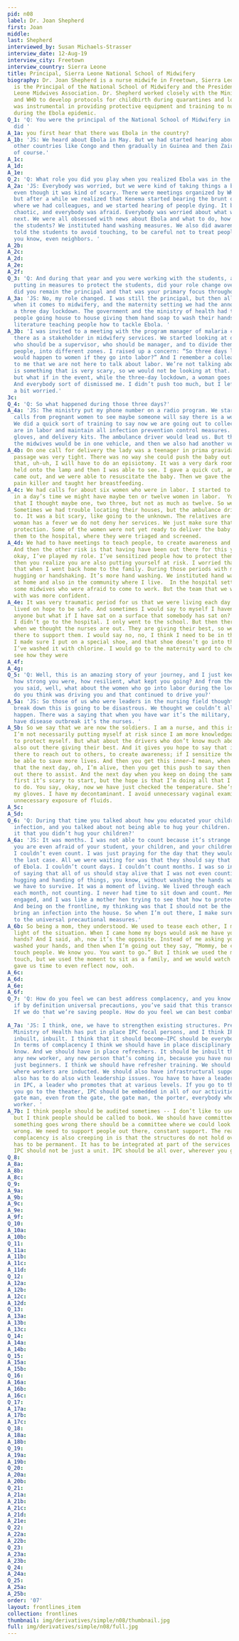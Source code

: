 ```yaml
---
pid: n08
label: Dr. Joan Shepherd
first: Joan
middle: 
last: Shepherd
interviewed_by: Susan Michaels-Strasser
interview_date: 12-Aug-19
interview_city: Freetown
interview_country: Sierra Leone
title: Principal, Sierra Leone National School of Midwifery
biography: Dr. Joan Shepherd is a nurse midwife in Freetown, Sierra Leone. Dr. Shepherd
  is the Principal of the National School of Midwifery and the President of the Sierra
  Leone Midwives Association. Dr. Shepherd worked closely with the Ministry of Health
  and WHO to develop protocols for childbirth during quarantines and lockdowns. She
  was instrumental in providing protective equipment and training to nurses and midwives
  during the Ebola epidemic.
Q_1: 'Q: You were the principal of the National School of Midwifery in 2014, when
  did '
A_1a: you first hear that there was Ebola in the country? 
A_1b: 'JS: We heard about Ebola in May. But we had started hearing about Ebola in
  other countries like Congo and then gradually in Guinea and then Zaire, and Liberia,
  of course.'
A_1c: 
A_1d: 
A_1e: 
Q_2: 'Q: What role you did you play when you realized Ebola was in the country?'
A_2a: 'JS: Everybody was worried, but we were kind of taking things a bit lightly
  even though it was kind of scary. There were meetings organized by WHO and the ministry,
  but after a while we realized that Kenema started bearing the brunt of the disease,
  where we had colleagues, and we started hearing of people dying. It became very
  chaotic, and everybody was afraid. Everybody was worried about what would happen
  next. We were all obsessed with news about Ebola and what to do, how do we protect
  the students? We instituted hand washing measures. We also did awareness and sensitization,
  told the students to avoid touching, to be careful not to treat people at home,
  you know, even neighbors. '
A_2b: 
A_2c: 
A_2d: 
A_2e: 
A_2f: 
Q_3: 'Q: And during that year and you were working with the students, and you started
  putting in measures to protect the students, did your role change over time, or
  did you remain the principal and that was your primary focus throughout 2014?'
A_3a: 'JS: No, my role changed. I was still the principal, but then all of a sudden
  when it comes to midwifery, and the maternity setting we had the announcement of
  a three day lockdown. The government and the ministry of health had teams of young
  people going house to house giving them hand soap to wash their hands, pamphlets,
  literature teaching people how to tackle Ebola. '
A_3b: 'I was invited to a meeting with the program manager of malaria control. I was
  there as a stakeholder in midwifery services. We started looking at different zones,
  who should be a supervisor, who should be manager, and to divide them, the different
  people, into different zones. I raised up a concern: “So three days lockdown. What
  would happen to women if they go into labor?” And I remember a colleague saying
  to me that we are not here to talk about labor. We’re not talking about women. Ebola
  is something that is very scary, so we would not be looking at that. And I said,
  but what if in the event, while the three-day lockdown, a woman goes into labor?
  And everybody sort of dismissed me. I didn’t push too much, but I left the meeting
  a bit worried.'
3c: 
Q_4: 'Q: So what happened during those three days?'
A_4a: 'JS: The ministry put my phone number on a radio program. We started receiving
  calls from pregnant women to see maybe someone will say there is a woman in labor.
  We did a quick sort of training to say now we are going out to collect women who
  are in labor and maintain all infection prevention control measures. We had a thermometer,
  gloves, and delivery kits. The ambulance driver would lead us. But then some of
  the midwives would be in one vehicle, and then we also had another vehicle. '
A_4b: On one call for delivery the lady was a teenager in prima gravida. Her vaginal
  passage was very tight. There was no way she could push the baby out. I realize
  that, uh-uh, I will have to do an episiotomy. It was a very dark room. The nurses
  held onto the lamp and then I was able to see. I gave a quick cut, and the baby
  came out, and we were able to resuscitate the baby. Then we gave the woman antibiotic
  pain killer and taught her breastfeeding. 
A_4c: We had calls for about six women who were in labor. I started to realize that
  in a day’s time we might have maybe ten or twelve women in labor.  You know, I said
  that I thought maybe one, two three, but not as much as twelve. So we went around.
  Sometimes we had trouble locating their houses, but the ambulance driver was able
  to. It was a bit scary, like going to the unknown. The relatives are there. If a
  woman has a fever we do not deny her services. We just make sure that we take proper
  protection. Some of the women were not yet ready to deliver the baby. So we took
  them to the hospital, where they were triaged and screened. 
A_4d: We had to have meetings to teach people, to create awareness and sensitization.
  And then the other risk is that having have been out there for this you are thinking,
  okay, I’ve played my role. I’ve sensitized people how to protect themselves, but
  then you realize you are also putting yourself at risk. I worried that after all
  that when I went back home to the family. During those periods with my kids, no
  hugging or handshaking. It’s more hand washing. We instituted hand washing measures
  at home and also in the community where I live.  In the hospital setting we had
  some midwives who were afraid to come to work. But the team that we were working
  with was more confident.
A_4e: It was very traumatic period for us that we were living each day. Each day we
  lived on hope to be safe. And sometimes I would say to myself I haven’t touched
  anyone but what if I have sat on a surface that somebody has sat on? I said, no,
  I didn’t go to the hospital. I only went to the school. But then there are times
  when we thought the nurses are out. They are giving their best, so we need to be
  there to support them. I would say no, no, I think I need to be in the hospital.
  I made sure I put on a special shoe, and that shoe doesn’t go into the house unless
  I’ve washed it with chlorine. I would go to the maternity ward to check on the midwives,
  see how they were
A_4f: 
A_4g: 
Q_5: 'Q: Well, this is an amazing story of your journey, and I just keep thinking
  how strong you were, how resilient, what kept you going? And from the beginning
  you said, well, what about the women who go into labor during the lock down? What
  do you think was driving you and that continued to drive you?'
A_5a: 'JS: So those of us who were leaders in the nursing field thought that if we
  break down this is going to be disastrous. We thought we couldn’t allow this to
  happen. There was a saying that when you have war it’s the military, and when you
  have disease outbreak it’s the nurses. '
A_5b: So we say that we are now the soldiers. I am a nurse, and this is the only way.
  I’m not necessarily putting myself at risk since I am more knowledgeable about how
  to protect myself. But what about the drivers who don’t know much about IPC? They’re
  also out there giving their best. And it gives you hope to say that if I go out
  there to reach out to others, to create awareness; if I sensitize them, then I will
  be able to save more lives. And then you get this inner—I mean, when you realize
  that the next day, oh, I’m alive, then you get this push to say then I need to be
  out there to assist. And the next day when you keep on doing the same thing. At
  first it’s scary to start, but the hope is that I’m doing all that I’m supposed
  to do. You say, okay, now we have just checked the temperature. She’s fine. I have
  my gloves. I have my decontaminant. I avoid unnecessary vaginal examination. I avoid
  unnecessary exposure of fluids. 
A_5c: 
A_5d: 
Q_6: 'Q: During that time you talked about how you educated your children to prevent
  infection, and you talked about not being able to hug your children. How long was
  it that you didn’t hug your children?'
A_6a: 'JS: It was months. I was not able to count because it’s strange. It’s like
  you are even afraid of your student, your children, and your children are afraid.
  I couldn’t even count. I was just praying for the day that they would say this is
  the last case. All we were waiting for was that they should say that we are freed
  of Ebola. I couldn’t count days. I couldn’t count months. I was so involved in terms
  of saying that all of us should stay alive that I was not even counting. For me,
  hugging and handing of things, you know, without washing the hands was, it’s a moment
  we have to survive. It was a moment of living. We lived through each day, each week,
  each month, not counting. I never had time to sit down and count. Mentally I was
  engaged, and I was like a mother hen trying to see that how to protect the family.
  And being on the frontline, my thinking was that I should not be the one who should
  bring an infection into the house. So when I’m out there, I make sure that I adhere
  to the universal precautional measures.'
A_6b: So being a mom, they understood. We used to tease each other, I mean to make
  light of the situation. When I came home my boys would ask me have you washed your
  hands? And I said, ah, now it’s the opposite. Instead of me asking you whether you’ve
  washed your hands, and then when I’m going out they say, “Mommy, be careful. Don’t
  touch people. We know you. You want to go.” But I think we used the moment—we didn’t
  touch, but we used the moment to sit as a family, and we would watch the TV. It
  gave us time to even reflect now, ooh. 
A_6c: 
A_6d: 
A_6e: 
A_6f: 
Q_7: 'Q: How do you feel we can best address complacency, and you know what to do
  if by definition universal precautions, you’ve said that this transcends everything?
  If we do that we’re saving people. How do you feel we can best combat complacency?
           '
A_7a: 'JS: I think, one, we have to strengthen existing structures. Presently the
  Ministry of Health has put in place IPC focal persons, and I think IPC should be
  inbuilt, inbuilt. I think that it should become—IPC should be everybody’s responsibility.
  In terms of complacency I think we should have in place disciplinary measures, you
  know. And we should have in place refreshers. It should be inbuilt that anybody,
  any new worker, any new person that’s coming in, because you have nurses who are
  just beginners. I think we should have refresher training. We should have orientation
  where workers are inducted. We should also have infrastructural support. Compliance
  also has to do also with leadership issues. You have to have a leader who believes
  in IPC, a leader who promotes that at various levels. If you go to the laboratory,
  you go to the theater, IPC should be embedded in all of our activities, even the
  gate man, even from the gate, the gate man, the porter, everybody who’s a healthcare
  worker. '
A_7b: I think people should be audited sometimes -- I don’t like to use the word audited,
  but I think people should be called to book. We should have committees where if
  something goes wrong there should be a committee where we could look at what went
  wrong. We need to support people out there, constant support. The reason why the
  complacency is also creeping in is that the structures do not hold over time. It
  has to be permanent. It has to be integrated at part of the services that we offer.
  IPC should not be just a unit. IPC should be all over, wherever you go.
Q_8: 
A_8a: 
A_8b: 
A_8c: 
Q_9: 
A_9a: 
A_9b: 
A_9c: 
A_9e: 
A_9f: 
Q_10: 
A_10a: 
A_10b: 
Q_11: 
A_11a: 
A_11b: 
A_11c: 
A_11d: 
Q_12: 
A_12a: 
A_12b: 
A_12c: 
A_12d: 
Q_13: 
A_13a: 
A_13b: 
A_13c: 
Q_14: 
A_14a: 
A_14b: 
Q_15: 
A_15a: 
A_15b: 
Q_16: 
A_16a: 
A_16b: 
A_16c: 
Q_17: 
A_17a: 
A_17b: 
A_17c: 
Q_18: 
A_18a: 
A_18b: 
Q_19: 
A_19a: 
A_19b: 
Q_20: 
A_20a: 
A_20b: 
Q_21: 
A_21a: 
A_21b: 
A_21c: 
A_21d: 
A_21e: 
Q_22: 
A_22a: 
A_22b: 
Q_23: 
A_23a: 
A_23b: 
Q_24: 
A_24a: 
Q_25: 
A_25a: 
A_25b: 
order: '07'
layout: frontlines_item
collection: frontlines
thumbnail: img/derivatives/simple/n08/thumbnail.jpg
full: img/derivatives/simple/n08/full.jpg
---
```

